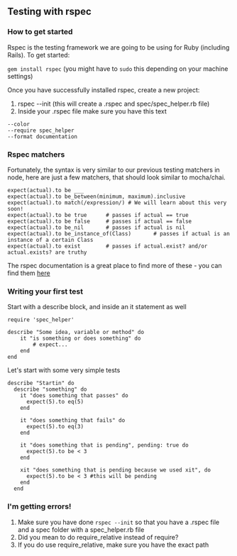 ## Testing with rspec

### How to get started

Rspec is the testing framework we are going to be using for Ruby (including Rails). To get started:

`gem install rspec` (you might have to `sudo` this depending on your machine settings)

Once you have successfully installed rspec, create a new project:

1. rspec --init (this will create a .rspec and spec/spec_helper.rb file)
2. Inside your .rspec file make sure you have this text
```
--color
--require spec_helper
--format documentation
```

### Rspec matchers

Fortunately, the syntax is very similar to our previous testing matchers in node, here are just a few matchers, that should look similar to mocha/chai.

```
expect(actual).to be ___
expect(actual).to be_between(minimum, maximum).inclusive
expect(actual).to match(/expression/) # We will learn about this very soon!
expect(actual).to be true      # passes if actual == true
expect(actual).to be false     # passes if actual == false
expect(actual).to be_nil       # passes if actual is nil
expect(actual).to be_instance_of(Class)       # passes if actual is an instance of a certain Class
expect(actual).to exist        # passes if actual.exist? and/or actual.exists? are truthy
```

The rspec documentation is a great place to find more of these - you can find them [here](https://www.relishapp.com/rspec/rspec-expectations/v/3-1/docs/built-in-matchers)

### Writing your first test

Start with a describe block, and inside an it statement as well

```
require 'spec_helper'

describe "Some idea, variable or method" do
    it "is something or does something" do
        # expect...
    end
end
```

Let's start with some very simple tests

```
describe "Startin" do
  describe "something" do
    it "does something that passes" do
      expect(5).to eq(5)
    end

    it "does something that fails" do
      expect(5).to eq(3)
    end

    it "does something that is pending", pending: true do
      expect(5).to be < 3
    end

    xit "does something that is pending because we used xit", do
      expect(5).to be < 3 #this will be pending
    end
  end
```

### I'm getting errors!

1. Make sure you have done `rspec --init` so that you have a .rspec file and a spec folder with a spec_helper.rb file
2. Did you mean to do require_relative instead of require?
3. If you do use require_relative, make sure you have the exact path